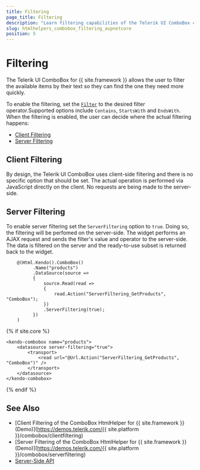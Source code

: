 ```yaml
---
title: Filtering
page_title: Filtering
description: "Learn filtering capabilities of the Telerik UI ComboBox component for {{ site.framework }}."
slug: htmlhelpers_combobox_filtering_aspnetcore
position: 5
---
```


# Filtering

The Telerik UI ComboBox for {{ site.framework }} allows the user to filter the available items by their text so they can find the one they need more quickly.

To enable the filtering, set the [`Filter`](https://docs.telerik.com/aspnet-core/api/kendo.mvc.ui/filtertype) to the desired filter operator.Supported options include `Contains`, `StartsWith` and `EndsWith`. When the filtering is enabled, the user can decide where the actual filtering happens:

* [Client Filtering](#client-filtering)
* [Server Filtering](#server-filtering)

## Client Filtering 

By design, the Telerik UI ComboBox uses client-side filtering and there is no specific option that should be set. The actual operation is performed via JavaScript directly on the client. No requests are being made to the server-side. 

## Server Filtering

To enable server filtering set the `ServerFiltering` option to `true`. Doing so, the filtering will be perfomed on the server-side. The widget performs an AJAX request and sends the filter's value and operator to the server-side. The data is filtered on the server and the ready-to-use subset is returned back to the widget.

```HtmlHelper
    @(Html.Kendo().ComboBox()
          .Name("products")
          .DataSource(source =>
          {
              source.Read(read =>
              {
                  read.Action("ServerFiltering_GetProducts", "ComboBox");
              })
              .ServerFiltering(true);
          })
    )
```
{% if site.core %}
```TagHelper
<kendo-combobox name="products">
    <datasource server-filtering="true">
        <transport>
            <read url="@Url.Action("ServerFiltering_GetProducts", "ComboBox")" />
        </transport>
    </datasource>
</kendo-combobox>
```
{% endif %}

## See Also

* [Client Filtering of the ComboBox HtmlHelper for {{ site.framework }} (Demo)](https://demos.telerik.com/{{ site.platform }}/combobox/clientfiltering)
* [Server Filtering of the ComboBox HtmlHelper for {{ site.framework }} (Demo)](https://demos.telerik.com/{{ site.platform }}/combobox/serverfiltering)
* [Server-Side API](/api/combobox)
